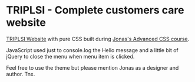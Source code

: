 # TRIPLSI - Complete customers care website

[TRIPLSI Website](https://triplsi.com) with pure CSS built during [Jonas's Advanced CSS course](https://www.udemy.com/advanced-css-and-sass).

JavaScript used just to console.log the Hello message and a little bit of jQuery to close the menu when menu item is clicked.

Feel free to use the theme but please mention Jonas as a designer and author. Tnx.
